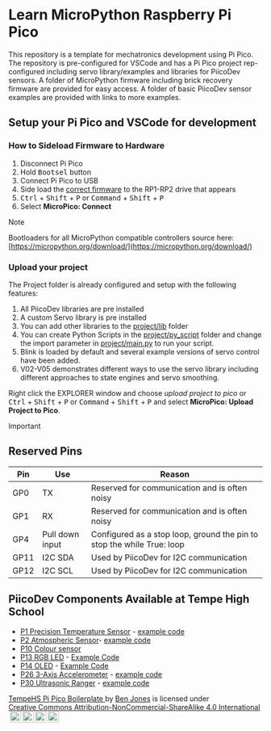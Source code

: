 # Learn MicroPython Raspberry Pi Pico

This repository is a template for mechatronics development using Pi Pico. The repository is pre-configured for VSCode and has a Pi Pico project rep-configured including servo library/examples and libraries for PiicoDev sensors. A folder of MicroPython firmware including brick recovery firmware are provided for easy access. A folder of basic PiicoDev sensor examples are provided with links to more examples.

## Setup your Pi Pico and VSCode for development

### How to Sideload Firmware to Hardware

1. Disconnect Pi Pico
2. Hold <kbd>Bootsel</kbd> button
3. Connect Pi Pico to USB
4. Side load the [correct firmware](_Firmware) to the RP1-RP2 drive that appears
5. <kbd>Ctrl</kbd> + <kbd>Shift</kbd> + <kbd>P</kbd> or <kbd>Command</kbd> + <kbd>Shift</kbd> + <kbd>P</kbd>
6. Select **MicroPico: Connect**

> [!Note]
> Bootloaders for all MicroPython compatible controllers source here: [https://micropython.org/download/](https://micropython.org/download/)

### Upload your project

The Project folder is already configured and setup with the following features:

1. All PiicoDev libraries are pre installed
2. A custom Servo library is pre installed
3. You can add other libraries to the [project/lib](project/lib) folder
4. You can create Python Scripts in the [project/py_script](project/py_script) folder and change the import parameter in [project/main.py](project/main.py) to run your script.
5. Blink is loaded by default and several example versions of servo control have been added.
6. V02-V05 demonstrates different ways to use the servo library including different approaches to state engines and servo smoothing.

Right click the EXPLORER window and choose _upload project to pico_ or <kbd>Ctrl</kbd> + <kbd>Shift</kbd> + <kbd>P</kbd> or <kbd>Command</kbd> + <kbd>Shift</kbd> + <kbd>P</kbd> and select **MicroPico: Upload Project to Pico**.

> [!Important]
>
> ## Reserved Pins
>  |Pin|Use|Reason|
> |---|---|---|
> |GP0|TX|Reserved for communication and is often noisy|
> |GP1|RX|Reserved for communication and is often noisy|
> |GP4|Pull down input|Configured as a stop loop, ground the pin to stop the while True: loop|
> |GP11|I2C SDA|Used by PiicoDev for I2C communication|
> |GP12|I2C SCL|Used by PiicoDev for I2C communication|

## PiicoDev Components Available at Tempe High School

- [P1 Precision Temperature Sensor](https://github.com/CoreElectronics/CE-PiicoDev-TMP117-MicroPython-Module) - [example code](/examples/P1.py)
- [P2 Atmospheric Sensor](https://github.com/CoreElectronics/CE-PiicoDev-BME280-MicroPython-Module)- [example code](/examples/P2.py)
- [P10 Colour sensor](https://github.com/CoreElectronics/CE-PiicoDev-VEML6040-MicroPython-Module)
- [P13 RGB LED](https://github.com/CoreElectronics/CE-PiicoDev-RGB-LED-MicroPython-Module) - [Example Code](/examples/P13.py)
- [P14 OLED](https://github.com/CoreElectronics/CE-PiicoDev-SSD1306-MicroPython-Module) - [Example Code](/examples/P14.py)
- [P26 3-Axis Accelerometer](https://github.com/CoreElectronics/CE-PiicoDev-Accelerometer-LIS3DH-MicroPython-Module) - [example code](/examples/P26.py)
- [P30 Ultrasonic Ranger](https://github.com/CoreElectronics/CE-PiicoDev-Ultrasonic-Rangefinder-MicroPython-Module) - [example code](/examples/P30.py)

<p xmlns:cc="http://creativecommons.org/ns#" xmlns:dct="http://purl.org/dc/terms/"><a property="dct:title" rel="cc:attributionURL" href="https://github.com/TempeHS/TempeHS_PI_Pico_Boilerplate">TempeHS Pi Pico Boilerplate
</a> by <a rel="cc:attributionURL dct:creator" property="cc:attributionName" href="https://github.com/benpaddlejones">Ben Jones</a> is licensed under <a href="https://creativecommons.org/licenses/by-nc-sa/4.0/?ref=chooser-v1" target="_blank" rel="license noopener noreferrer" style="display:inline-block;">Creative Commons Attribution-NonCommercial-ShareAlike 4.0 International<img style="height:22px!important;margin-left:3px;vertical-align:text-bottom;" src="https://mirrors.creativecommons.org/presskit/icons/cc.svg?ref=chooser-v1" alt=""><img style="height:22px!important;margin-left:3px;vertical-align:text-bottom;" src="https://mirrors.creativecommons.org/presskit/icons/by.svg?ref=chooser-v1" alt=""><img style="height:22px!important;margin-left:3px;vertical-align:text-bottom;" src="https://mirrors.creativecommons.org/presskit/icons/nc.svg?ref=chooser-v1" alt=""><img style="height:22px!important;margin-left:3px;vertical-align:text-bottom;" src="https://mirrors.creativecommons.org/presskit/icons/sa.svg?ref=chooser-v1" alt=""></a></p>
